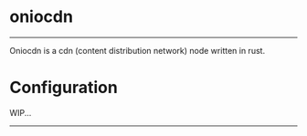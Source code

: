 # oniocdn
___
Oniocdn is a cdn (content distribution network) node written in rust.

# Configuration
WIP...
___
